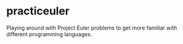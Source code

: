 # practiceuler
Playing around with Project Euler problems to get more familiar with different programming languages.
